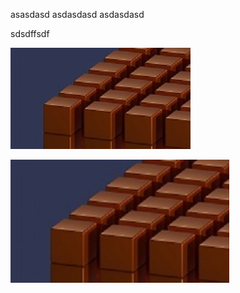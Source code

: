 asasdasd
asdasdasd
asdasdasd

sdsdffsdf

![](assets/shubham-dhage-xvWdG34_uQY-unsplash.jpg)


<img src="assets/shubham-dhage-xvWdG34_uQY-unsplash.jpg" width="350" />